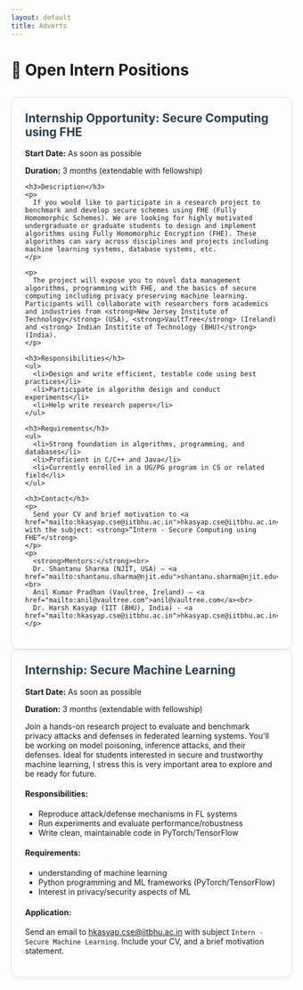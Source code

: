 ```yaml
---
layout: default
title: Adverts
---
```


# 💼 Open Intern Positions

<div class="job-grid">

  <div class="job-card">
    <h2>Internship Opportunity: Secure Computing using FHE</h2>
    <p><strong>Start Date:</strong> As soon as possible</p>
    <p><strong>Duration:</strong> 3 months (extendable with fellowship)</p>

    <h3>Description</h3>
    <p>
      If you would like to participate in a research project to benchmark and develop secure schemes using FHE (Fully Homomorphic Schemes). We are looking for highly motivated undergraduate or graduate students to design and implement algorithms using Fully Homomorphic Encryption (FHE). These algorithms can vary across disciplines and projects including machine learning systems, database systems, etc.
    </p>

    <p>
      The project will expose you to novel data management algorithms, programming with FHE, and the basics of secure computing including privacy preserving machine learning. Participants will collaborate with researchers form academics and industries from <strong>New Jersey Institute of Technology</strong> (USA), <strong>VaultTree</strong> (Ireland) and <strong> Indian Institite of Technology (BHU)</strong> (India).
    </p>

    <h3>Responsibilities</h3>
    <ul>
      <li>Design and write efficient, testable code using best practices</li>
      <li>Participate in algorithm design and conduct experiments</li>
      <li>Help write research papers</li>
    </ul>

    <h3>Requirements</h3>
    <ul>
      <li>Strong foundation in algorithms, programming, and databases</li>
      <li>Proficient in C/C++ and Java</li>
      <li>Currently enrolled in a UG/PG program in CS or related field</li>
    </ul>

    <h3>Contact</h3>
    <p>
      Send your CV and brief motivation to <a href="mailto:hkasyap.cse@iitbhu.ac.in">hkasyap.cse@iitbhu.ac.in</a> with the subject: <strong>“Intern - Secure Computing using FHE”</strong>
    </p>
    <p>
      <strong>Mentors:</strong><br>
      Dr. Shantanu Sharma (NJIT, USA) – <a href="mailto:shantanu.sharma@njit.edu">shantanu.sharma@njit.edu</a><br>
      Anil Kumar Pradhan (Vaultree, Ireland) – <a href="mailto:anil@vaultree.com">anil@vaultree.com</a><br>
      Dr. Harsh Kasyap (IIT (BHU), India) - <a href="mailto:hkasyap.cse@iitbhu.ac.in">hkasyap.cse@iitbhu.ac.in</a>
    </p>
  </div>

</div>

<div class="job-card">
  <h2>Internship: Secure Machine Learning</h2>
  <p><strong>Start Date:</strong> As soon as possible</p>
  <p><strong>Duration:</strong> 3 months (extendable with fellowship)</p>
  <p>Join a hands-on research project to evaluate and benchmark privacy attacks and defenses in federated learning systems. You'll be working on model poisoning, inference attacks, and their defenses. Ideal for students interested in secure and trustworthy machine learning, I stress this is very important area to explore and be ready for future.</p>
  
  <h4>Responsibilities:</h4>
  <ul>
    <li>Reproduce attack/defense mechanisms in FL systems</li>
    <li>Run experiments and evaluate performance/robustness</li>
    <li>Write clean, maintainable code in PyTorch/TensorFlow</li>
  </ul>
  
  <h4>Requirements:</h4>
  <ul>
    <li>understanding of machine learning</li>
    <li>Python programming and ML frameworks (PyTorch/TensorFlow)</li>
    <li>Interest in privacy/security aspects of ML</li>
  </ul>

  <h4>Application:</h4>
  <p>Send an email to <a href="mailto:hkasyap.cse@iitbhu.ac.in">hkasyap.cse@iitbhu.ac.in</a> with subject <code>Intern - Secure Machine Learning</code>. Include your CV, and a brief motivation statement.</p>
</div>

<style>
.job-grid {
  display: flex;
  flex-direction: column;
  gap: 2rem;
  margin-top: 2rem;
}
.job-card {
  background: #fdfdfd;
  border: 1px solid #e1e1e1;
  padding: 1.5rem;
  border-radius: 12px;
  box-shadow: 0 4px 10px rgba(0,0,0,0.05);
}
.job-card h2 {
  margin-top: 0;
  color: #2c3e50;
}
.job-card h3 {
  margin-bottom: 0.5rem;
  color: #444;
}
.job-card ul {
  margin-top: 0;
  padding-left: 1.5rem;
}
</style>
